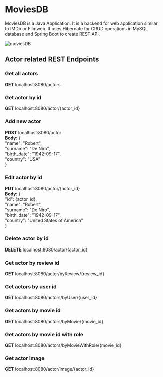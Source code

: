 # MoviesDB
MoviesDB is a Java Application. It is a backend for web application similar to IMDb or Filmweb. It uses Hibernate for CRUD operations in MySQL database and Spring Boot to create REST API.

![moviesDB](https://user-images.githubusercontent.com/56349346/212474763-8615aa40-7e59-45fa-b065-51a1b6bf08e5.png)

## Actor related REST Endpoints
### Get all actors
**GET** localhost:8080/actors
### Get actor by id
**GET** localhost:8080/actor/{actor_id}
### Add new actor
**POST** localhost:8080/actor \
**Body:** {\
"name": "Robert",\
"surname": "De Niro",\
"birth_date": "1942-09-17",\
"country": "USA"\
}
### Edit actor by id
**PUT** localhost:8080/actor/{actor_id}\
**Body:** {\
"id": {actor_id},\
"name": "Robert",\
"surname": "De Niro",\
"birth_date": "1942-09-17",\
"country": "United States of America"\
}
### Delete actor by id
**DELETE** localhost:8080/actor/{actor_id}
### Get actor by review id
**GET** localhost:8080/actor/byReview/{review_id}
### Get actors by user id
**GET** localhost:8080/actors/byUser/{user_id}
### Get actors by movie id
**GET** localhost:8080/actors/byMovie/{movie_id}
### Get actors by movie id with role
**GET** localhost:8080/actors/byMovieWithRole/{movie_id}
### Get actor image
**GET** localhost:8080/actor/image/{actor_id}